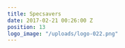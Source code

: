 ```yaml
---
title: Specsavers
date: 2017-02-21 00:26:00 Z
position: 13
logo_image: "/uploads/logo-022.png"
---
```


